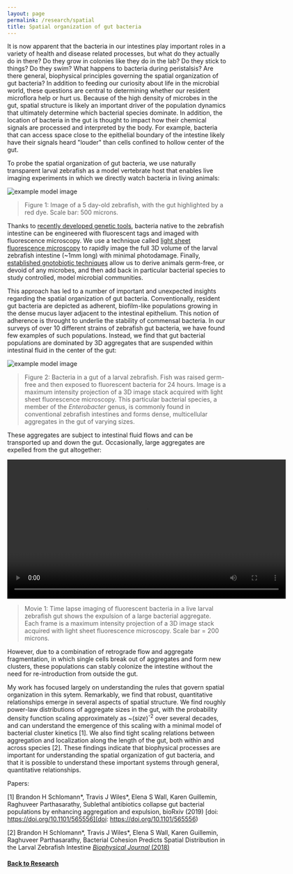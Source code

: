 ```yaml
---
layout: page
permalink: /research/spatial
title: Spatial organization of gut bacteria
---
```


It is now apparent that the bacteria in our intestines play important roles in a variety of health and disease related processes, but what do they actually do in there? Do they grow in colonies like they do in the lab? Do they stick to things? Do they swim? What happens to bacteria during peristalsis? Are there general, biophysical principles governing the spatial organization of gut bacteria? In addition to feeding our curiosity about life in the microbial world, these questions are central to determining whether our resident microflora help or hurt us. Because of the high density of microbes in the gut, spatial structure is likely an important driver of the population dynamics that ultimately determine which bacterial species dominate. In addition, the location of bacteria in the gut is thought to impact how their chemical signals are processed and interpreted by the body. For example, bacteria that can access space close to the epithelial boundary of the intestine likely  have their signals heard "louder" than cells confined to hollow center of the gut. 


To probe the spatial organization of gut bacteria, we use naturally transparent larval zebrafish as a model vertebrate host that enables live imaging experiments in which we directly watch bacteria in living animals:

![example model image]({{site.baseurl}}/assets/zebrafish_image.png)

> Figure 1: Image of a 5 day-old zebrafish, with the gut highlighted by a red dye. Scale bar: 500 microns.
> 


Thanks to [recently developed genetic tools](https://mbio.asm.org/content/9/5/e01877-18), bacteria native to the zebrafish intestine can be engineered with fluorescent tags and imaged with fluorescence microscopy. We use a technique called [light sheet fluorescence microscopy](https://www.sciencedirect.com/science/article/pii/S1369527417301376?via%3Dihub) to rapidly image the full 3D volume of the larval zebrafish intestine (~1mm long) with minimal photodamage. Finally, [established gnotobiotic techniques](https://www.sciencedirect.com/science/article/pii/S0091679X16301571?via%3Dihub) allow us to derive animals germ-free, or devoid of any microbes, and then add back in particular bacterial species to study controlled, model microbial communities.


This approach has led to a number of important and unexpected insights regarding the spatial organization of gut bacteria. Conventionally, resident gut bacteria are depicted as adherent, biofilm-like populations growing in the dense mucus layer adjacent to the intestinal epithelium. This notion of adherence is throught to underlie the stability of commensal bacteria. In our surveys of over 10 different strains of zebrafish gut bacteria, we have found few examples of such populations. Instead, we find that gut bacterial populations are dominated by 3D aggregates that are suspended within intestinal fluid in the center of the gut:

![example model image]({{site.baseurl}}/assets/ent_mip.jpg)
> Figure 2: Bacteria in a gut of a larval zebrafish. Fish was raised germ-free and then exposed to fluorescent bacteria for 24 hours. Image is a maximum intensity projection of a 3D image stack acquired with light sheet fluorescence microscopy. This particular bacterial species, a member of the *Enterobacter* genus, is commonly found in conventional zebrafish intestines and forms dense, multicellular aggregates in the gut of varying sizes.
> 

These aggregates are subject to intestinal fluid flows and can be transported up and down the gut. Occasionally, large aggregates are expelled from the gut altogether:

<video width="640" controls>
  <source src="{{site.baseurl}}/assets/ent_expulsion.mp4" type="video/mp4">
</video>

> Movie 1: Time lapse imaging of fluorescent bacteria in a live larval zebrafish gut shows the expulsion of a large bacterial aggregate. Each frame is a maximum intensity projection of a 3D image stack acquired with light sheet fluorescence microscopy. Scale bar = 200 microns. 
 
However, due to a combination of retrograde flow and aggregate fragmentation, in which single cells break out of aggregates and form new clusters, these populations can stably colonize the intestine without the need for re-introduction from outside the gut. 

My work has focused largely on understanding the rules that govern spatial organization in this sytem. Remarkably, we find that robust, quantitative relationships emerge in several aspects of spatial structure. We find roughly power-law distributions of aggregate sizes in the gut, with the probability density function scaling approximately as ~(*size*)<sup>-2</sup> over several decades, and can understand the emergence of this scaling with a minimal model of bacterial cluster kinetics [1]. We also find  tight scaling relations between aggregation and localization along the length of the gut, both within and across species [2]. These findings indicate that biophysical processes are important for understanding the spatial organization of gut bacteria, and that it is possible to understand these important systems through general, quantitative relationships.

Papers:

[1] Brandon H Schlomann\*, Travis J Wiles\*, Elena S Wall, Karen Guillemin, Raghuveer Parthasarathy, Sublethal antibiotics collapse gut bacterial populations by enhancing aggregation and expulsion, bioRxiv (2019) [doi: https://doi.org/10.1101/565556](doi: https://doi.org/10.1101/565556)

[2] Brandon H Schlomann\*, Travis J Wiles\*, Elena S Wall, Karen Guillemin, Raghuveer Parthasarathy, Bacterial Cohesion Predicts Spatial Distribution in the Larval Zebrafish Intestine [*Biophysical Journal* (2018)](https://www.sciencedirect.com/science/article/pii/S0006349518311652)


#### [Back to Research]({{site.baseurl}}/research)





